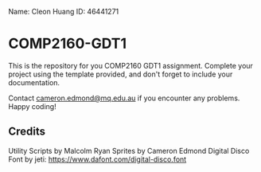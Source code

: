 Name: Cleon Huang
ID: 46441271

# COMP2160-GDT1

This is the repository for you COMP2160 GDT1 assignment. Complete your project using the template provided, and don't forget to include your documentation.

Contact cameron.edmond@mq.edu.au if you encounter any problems. Happy coding!

## Credits
Utility Scripts by Malcolm Ryan
Sprites by Cameron Edmond
Digital Disco Font by jeti: https://www.dafont.com/digital-disco.font
